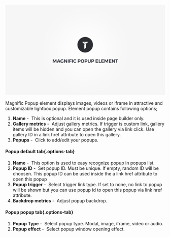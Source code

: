 <div class="thz-doc-image max">
<a class="thz-lightbox mfp-iframe" href="https://www.youtube.com/watch?v=dUYao_Ehufc" data-mfp-title="Creatus WordPress Theme Magnific Popup Element" data-modal-size="large">
	<img src="../../docs-media/splash-magnific-popup-element.jpg" alt="Creatus WordPress Theme Magnific Popup Element" />
</a>
</div>

Magnific Popup element displays images, videos or iframe in attractive and customizable lightbox popup. Element popup contains following options;


1. __Name__&nbsp;-&nbsp; This is optional and it is used inside page builder only.
1. __Gallery metrics__&nbsp;-&nbsp; Adjust gallery metrics. If trigger is custom link, gallery items will be hidden and you can open the gallery via link click. Use gallery ID in a link href attribute to open this gallery.
1. __Popups__&nbsp;-&nbsp; Click to add/edit your popups.

#### Popup default tab{.options-tab}
1. __Name__&nbsp;-&nbsp; This option is used to easy recognize popup in popups list.
1. __Popup ID__&nbsp;-&nbsp; Set popup ID. Must be unique. If empty, random ID will be choosen. This popup ID can be used inside the a link href attribute to open this popup
1. __Popup trigger__&nbsp;-&nbsp; Select trigger link type. If set to none, no link to popup will be shown but you can use popup id to open this popup via link href attribute.
1. __Backdrop metrics__&nbsp;-&nbsp; Adjust popup backdrop.

#### Popup popup tab{.options-tab}
1. __Popup Type__&nbsp;-&nbsp; Select popup type. Modal, image, iframe, video or audio.
1. __Popup effect__&nbsp;-&nbsp; Select popup window opening effect.